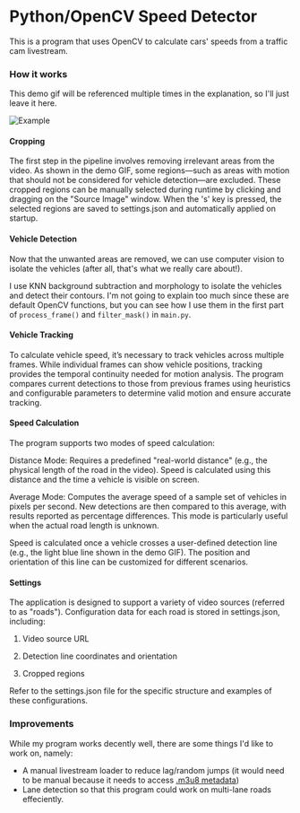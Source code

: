 # Python/OpenCV Speed Detector #

This is a program that uses OpenCV to calculate cars' speeds from a traffic cam livestream.

### How it works ###

This demo gif will be referenced multiple times in the explanation, so I'll just leave it here.

![Example](./demo.gif)

#### Cropping ####

The first step in the pipeline involves removing irrelevant areas from the video. As shown in the demo GIF, some regions—such as areas with motion that should not be considered for vehicle detection—are excluded. These cropped regions can be manually selected during runtime by clicking and dragging on the "Source Image" window. When the 's' key is pressed, the selected regions are saved to settings.json and automatically applied on startup.

#### Vehicle Detection ####

Now that the unwanted areas are removed, we can use computer vision to isolate the vehicles (after all, that's what we really care about!). 

I use KNN background subtraction and morphology to isolate the vehicles and detect their contours. I'm not going to explain too much since these are default OpenCV functions, but you can see how I use them in the first part of `process_frame()` and `filter_mask()` in `main.py`.

#### Vehicle Tracking ####

To calculate vehicle speed, it’s necessary to track vehicles across multiple frames. While individual frames can show vehicle positions, tracking provides the temporal continuity needed for motion analysis. The program compares current detections to those from previous frames using heuristics and configurable parameters to determine valid motion and ensure accurate tracking.

#### Speed Calculation ####

The program supports two modes of speed calculation:

Distance Mode: Requires a predefined "real-world distance" (e.g., the physical length of the road in the video). Speed is calculated using this distance and the time a vehicle is visible on screen.

Average Mode: Computes the average speed of a sample set of vehicles in pixels per second. New detections are then compared to this average, with results reported as percentage differences. This mode is particularly useful when the actual road length is unknown.

Speed is calculated once a vehicle crosses a user-defined detection line (e.g., the light blue line shown in the demo GIF). The position and orientation of this line can be customized for different scenarios.

#### Settings ####

The application is designed to support a variety of video sources (referred to as "roads"). Configuration data for each road is stored in settings.json, including:

1. Video source URL

2. Detection line coordinates and orientation

3. Cropped regions

Refer to the settings.json file for the specific structure and examples of these configurations.

### Improvements ###

While my program works decently well, there are some things I'd like to work on, namely:
* A manual livestream loader to reduce lag/random jumps (it would need to be manual because it needs to access [.m3u8 metadata](https://tools.ietf.org/html/rfc8216#section-4.3))
* Lane detection so that this program could work on multi-lane roads effeciently.
